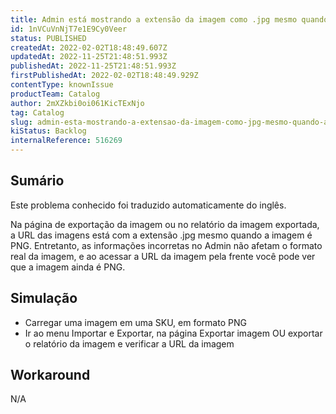 ```yaml
---
title: Admin está mostrando a extensão da imagem como .jpg mesmo quando a imagem é .png
id: 1nVCuVnNjT7e1E9Cy0Veer
status: PUBLISHED
createdAt: 2022-02-02T18:48:49.607Z
updatedAt: 2022-11-25T21:48:51.993Z
publishedAt: 2022-11-25T21:48:51.993Z
firstPublishedAt: 2022-02-02T18:48:49.929Z
contentType: knownIssue
productTeam: Catalog
author: 2mXZkbi0oi061KicTExNjo
tag: Catalog
slug: admin-esta-mostrando-a-extensao-da-imagem-como-jpg-mesmo-quando-a-imagem-e-png
kiStatus: Backlog
internalReference: 516269
---
```


## Sumário

<div class="alert alert-info">
  <p>Este problema conhecido foi traduzido automaticamente do inglês.</p>
</div>


Na página de exportação da imagem ou no relatório da imagem exportada, a URL das imagens está com a extensão .jpg mesmo quando a imagem é PNG. Entretanto, as informações incorretas no Admin não afetam o formato real da imagem, e ao acessar a URL da imagem pela frente você pode ver que a imagem ainda é PNG.



## Simulação


- Carregar uma imagem em uma SKU, em formato PNG
- Ir ao menu Importar e Exportar, na página Exportar imagem OU exportar o relatório da imagem e verificar a URL da imagem



## Workaround


N/A

